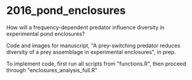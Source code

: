 # 2016_pond_enclosures
How will a frequency-dependent predator influence diversity in experimental pond enclosures?

Code and images for manuscript, "A prey-switching predator reduces diversity of a prey assemblage in experimental enclosures", in prep.

To implement code, first run all scripts from "functions.R", then proceed through "enclosures_analysis_full.R"
